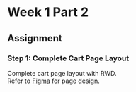 # Week 1 Part 2

## Assignment

### Step 1: Complete Cart Page Layout

Complete cart page layout with RWD.  
Refer to [Figma](https://www.figma.com/file/sKhc4A0Gi427u1I5leT5ug/STYLiSH?node-id=80%3A122) for page design.
